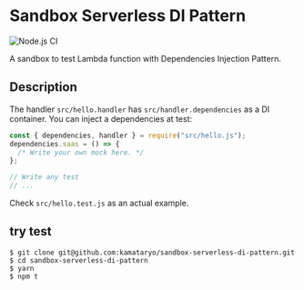 # Sandbox Serverless DI Pattern

![Node.js CI](https://github.com/kamataryo/sandbox-serverless-di-pattern/workflows/Node.js%20CI/badge.svg)

A sandbox to test Lambda function with Dependencies Injection Pattern.

## Description

The handler `src/hello.handler` has `src/handler.dependencies` as a DI container.
You can inject a dependencies at test:

```javascript
const { dependencies, handler } = require("src/hello.js");
dependencies.saas = () => {
  /* Write your own mock here. */
};

// Write any test
// ...
```

Check `src/hello.test.js` as an actual example.

## try test

```shell
$ git clone git@github.com:kamataryo/sandbox-serverless-di-pattern.git
$ cd sandbox-serverless-di-pattern
$ yarn
$ npm t
```
